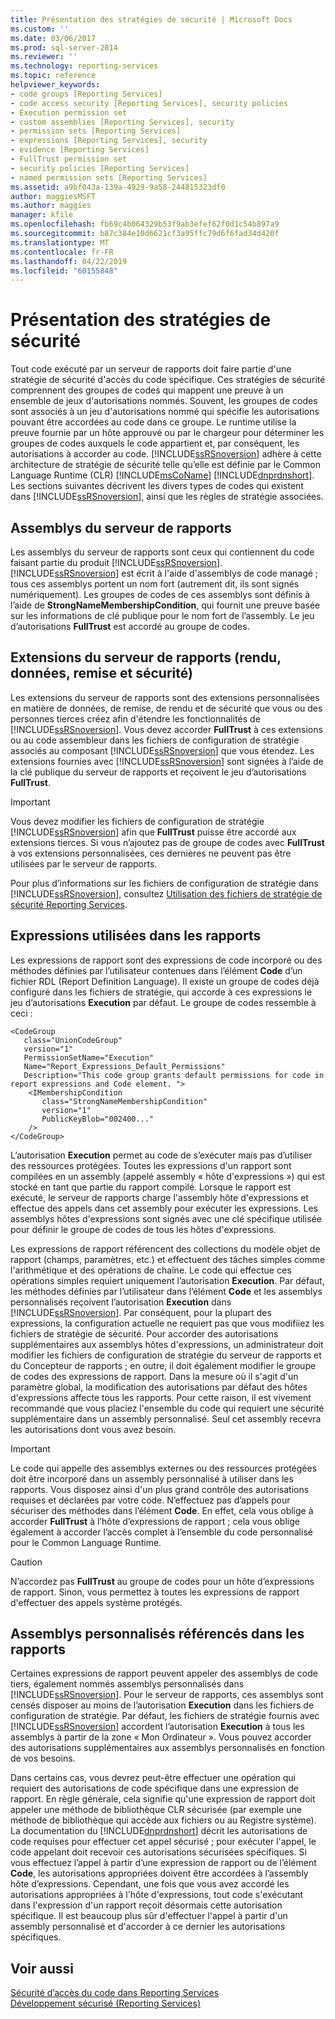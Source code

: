 ```yaml
---
title: Présentation des stratégies de sécurité | Microsoft Docs
ms.custom: ''
ms.date: 03/06/2017
ms.prod: sql-server-2014
ms.reviewer: ''
ms.technology: reporting-services
ms.topic: reference
helpviewer_keywords:
- code groups [Reporting Services]
- code access security [Reporting Services], security policies
- Execution permission set
- custom assemblies [Reporting Services], security
- permission sets [Reporting Services]
- expressions [Reporting Services], security
- evidence [Reporting Services]
- FullTrust permission set
- security policies [Reporting Services]
- named permission sets [Reporting Services]
ms.assetid: a9bf043a-139a-4929-9a58-244815323df0
author: maggiesMSFT
ms.author: maggies
manager: kfile
ms.openlocfilehash: fb69c4b064329b53f9ab3efef62f0d1c54b897a9
ms.sourcegitcommit: b87c384e10d6621cf3a95ffc79d6f6fad34d420f
ms.translationtype: MT
ms.contentlocale: fr-FR
ms.lasthandoff: 04/22/2019
ms.locfileid: "60155848"
---
```

# <a name="understanding-security-policies"></a>Présentation des stratégies de sécurité
  Tout code exécuté par un serveur de rapports doit faire partie d'une stratégie de sécurité d'accès du code spécifique. Ces stratégies de sécurité comprennent des groupes de codes qui mappent une preuve à un ensemble de jeux d'autorisations nommés. Souvent, les groupes de codes sont associés à un jeu d'autorisations nommé qui spécifie les autorisations pouvant être accordées au code dans ce groupe. Le runtime utilise la preuve fournie par un hôte approuvé ou par le chargeur pour déterminer les groupes de codes auxquels le code appartient et, par conséquent, les autorisations à accorder au code. [!INCLUDE[ssRSnoversion](../../../includes/ssrsnoversion-md.md)] adhère à cette architecture de stratégie de sécurité telle qu’elle est définie par le Common Language Runtime (CLR) [!INCLUDE[msCoName](../../../includes/msconame-md.md)] [!INCLUDE[dnprdnshort](../../../includes/dnprdnshort-md.md)]. Les sections suivantes décrivent les divers types de codes qui existent dans [!INCLUDE[ssRSnoversion](../../../includes/ssrsnoversion-md.md)], ainsi que les règles de stratégie associées.  
  
## <a name="report-server-assemblies"></a>Assemblys du serveur de rapports  
 Les assemblys du serveur de rapports sont ceux qui contiennent du code faisant partie du produit [!INCLUDE[ssRSnoversion](../../../includes/ssrsnoversion-md.md)]. [!INCLUDE[ssRSnoversion](../../../includes/ssrsnoversion-md.md)] est écrit à l'aide d'assemblys de code managé ; tous ces assemblys portent un nom fort (autrement dit, ils sont signés numériquement). Les groupes de codes de ces assemblys sont définis à l’aide de **StrongNameMembershipCondition**, qui fournit une preuve basée sur les informations de clé publique pour le nom fort de l’assembly. Le jeu d’autorisations **FullTrust** est accordé au groupe de codes.  
  
## <a name="report-server-extensions-rendering-data-delivery-and-security"></a>Extensions du serveur de rapports (rendu, données, remise et sécurité)  
 Les extensions du serveur de rapports sont des extensions personnalisées en matière de données, de remise, de rendu et de sécurité que vous ou des personnes tierces créez afin d'étendre les fonctionnalités de [!INCLUDE[ssRSnoversion](../../../includes/ssrsnoversion-md.md)]. Vous devez accorder **FullTrust** à ces extensions ou au code assembleur dans les fichiers de configuration de stratégie associés au composant [!INCLUDE[ssRSnoversion](../../../includes/ssrsnoversion-md.md)] que vous étendez. Les extensions fournies avec [!INCLUDE[ssRSnoversion](../../../includes/ssrsnoversion-md.md)] sont signées à l’aide de la clé publique du serveur de rapports et reçoivent le jeu d’autorisations **FullTrust**.  
  
> [!IMPORTANT]  
>  Vous devez modifier les fichiers de configuration de stratégie [!INCLUDE[ssRSnoversion](../../../includes/ssrsnoversion-md.md)] afin que **FullTrust** puisse être accordé aux extensions tierces. Si vous n’ajoutez pas de groupe de codes avec **FullTrust** à vos extensions personnalisées, ces dernières ne peuvent pas être utilisées par le serveur de rapports.  
  
 Pour plus d’informations sur les fichiers de configuration de stratégie dans [!INCLUDE[ssRSnoversion](../../../includes/ssrsnoversion-md.md)], consultez [Utilisation des fichiers de stratégie de sécurité Reporting Services](using-reporting-services-security-policy-files.md).  
  
## <a name="expressions-used-in-reports"></a>Expressions utilisées dans les rapports  
 Les expressions de rapport sont des expressions de code incorporé ou des méthodes définies par l’utilisateur contenues dans l’élément **Code** d’un fichier RDL (Report Definition Language). Il existe un groupe de codes déjà configuré dans les fichiers de stratégie, qui accorde à ces expressions le jeu d’autorisations **Execution** par défaut. Le groupe de codes ressemble à ceci :  
  
```  
<CodeGroup  
   class="UnionCodeGroup"  
   version="1"  
   PermissionSetName="Execution"  
   Name="Report_Expressions_Default_Permissions"  
   Description="This code group grants default permissions for code in report expressions and Code element. ">  
    <IMembershipCondition  
       class="StrongNameMembershipCondition"  
       version="1"  
       PublicKeyBlob="002400..."  
    />  
</CodeGroup>  
```  
  
 L’autorisation **Execution** permet au code de s’exécuter mais pas d’utiliser des ressources protégées. Toutes les expressions d'un rapport sont compilées en un assembly (appelé assembly « hôte d'expressions ») qui est stocké en tant que partie du rapport compilé. Lorsque le rapport est exécuté, le serveur de rapports charge l'assembly hôte d'expressions et effectue des appels dans cet assembly pour exécuter les expressions. Les assemblys hôtes d'expressions sont signés avec une clé spécifique utilisée pour définir le groupe de codes de tous les hôtes d'expressions.  
  
 Les expressions de rapport référencent des collections du modèle objet de rapport (champs, paramètres, etc.) et effectuent des tâches simples comme l'arithmétique et des opérations de chaîne. Le code qui effectue ces opérations simples requiert uniquement l’autorisation **Execution**. Par défaut, les méthodes définies par l’utilisateur dans l’élément **Code** et les assemblys personnalisés reçoivent l’autorisation **Execution** dans [!INCLUDE[ssRSnoversion](../../../includes/ssrsnoversion-md.md)]. Par conséquent, pour la plupart des expressions, la configuration actuelle ne requiert pas que vous modifiiez les fichiers de stratégie de sécurité. Pour accorder des autorisations supplémentaires aux assemblys hôtes d'expressions, un administrateur doit modifier les fichiers de configuration de stratégie du serveur de rapports et du Concepteur de rapports ; en outre, il doit également modifier le groupe de codes des expressions de rapport. Dans la mesure où il s'agit d'un paramètre global, la modification des autorisations par défaut des hôtes d'expressions affecte tous les rapports. Pour cette raison, il est vivement recommandé que vous placiez l'ensemble du code qui requiert une sécurité supplémentaire dans un assembly personnalisé. Seul cet assembly recevra les autorisations dont vous avez besoin.  
  
> [!IMPORTANT]  
>  Le code qui appelle des assemblys externes ou des ressources protégées doit être incorporé dans un assembly personnalisé à utiliser dans les rapports. Vous disposez ainsi d'un plus grand contrôle des autorisations requises et déclarées par votre code. N’effectuez pas d’appels pour sécuriser des méthodes dans l’élément **Code**. En effet, cela vous oblige à accorder **FullTrust** à l’hôte d’expressions de rapport ; cela vous oblige également à accorder l’accès complet à l’ensemble du code personnalisé pour le Common Language Runtime.  
  
> [!CAUTION]  
>  N’accordez pas **FullTrust** au groupe de codes pour un hôte d’expressions de rapport. Sinon, vous permettez à toutes les expressions de rapport d'effectuer des appels système protégés.  
  
## <a name="custom-assemblies-referenced-in-reports"></a>Assemblys personnalisés référencés dans les rapports  
 Certaines expressions de rapport peuvent appeler des assemblys de code tiers, également nommés assemblys personnalisés dans [!INCLUDE[ssRSnoversion](../../../includes/ssrsnoversion-md.md)]. Pour le serveur de rapports, ces assemblys sont censés disposer au moins de l’autorisation **Execution** dans les fichiers de configuration de stratégie. Par défaut, les fichiers de stratégie fournis avec [!INCLUDE[ssRSnoversion](../../../includes/ssrsnoversion-md.md)] accordent l’autorisation **Execution** à tous les assemblys à partir de la zone « Mon Ordinateur ». Vous pouvez accorder des autorisations supplémentaires aux assemblys personnalisés en fonction de vos besoins.  
  
 Dans certains cas, vous devrez peut-être effectuer une opération qui requiert des autorisations de code spécifique dans une expression de rapport. En règle générale, cela signifie qu'une expression de rapport doit appeler une méthode de bibliothèque CLR sécurisée (par exemple une méthode de bibliothèque qui accède aux fichiers ou au Registre système). La documentation du [!INCLUDE[dnprdnshort](../../../includes/dnprdnshort-md.md)] décrit les autorisations de code requises pour effectuer cet appel sécurisé ; pour exécuter l'appel, le code appelant doit recevoir ces autorisations sécurisées spécifiques. Si vous effectuez l’appel à partir d’une expression de rapport ou de l’élément **Code**, les autorisations appropriées doivent être accordées à l’assembly hôte d’expressions. Cependant, une fois que vous avez accordé les autorisations appropriées à l'hôte d'expressions, tout code s'exécutant dans l'expression d'un rapport reçoit désormais cette autorisation spécifique. Il est beaucoup plus sûr d'effectuer l'appel à partir d'un assembly personnalisé et d'accorder à ce dernier les autorisations spécifiques.  
  
## <a name="see-also"></a>Voir aussi  
 [Sécurité d’accès du code dans Reporting Services](code-access-security-in-reporting-services.md)   
 [Développement sécurisé &#40;Reporting Services&#41;](secure-development-reporting-services.md)  
  
  

